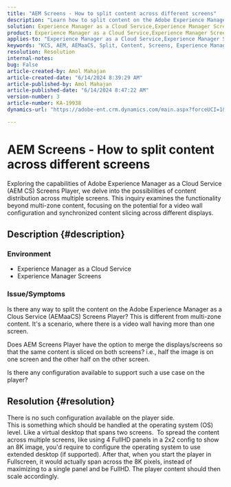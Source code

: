 ```yaml
---
title: "AEM Screens - How to split content across different screens"
description: "Learn how to split content on the Adobe Experience Manager as a Cloud Service Screens Player."
solution: Experience Manager as a Cloud Service,Experience Manager Screens
product: Experience Manager as a Cloud Service,Experience Manager Screens
applies-to: "Experience Manager as a Cloud Service,Experience Manager Screens"
keywords: "KCS, AEM, AEMaaCS, Split, Content, Screens, Experience Manager as a Cloud Service, Screens Player"
resolution: Resolution
internal-notes: 
bug: False
article-created-by: Amol Mahajan
article-created-date: "6/14/2024 8:39:29 AM"
article-published-by: Amol Mahajan
article-published-date: "6/14/2024 8:47:22 AM"
version-number: 3
article-number: KA-19938
dynamics-url: "https://adobe-ent.crm.dynamics.com/main.aspx?forceUCI=1&pagetype=entityrecord&etn=knowledgearticle&id=ca0f669c-292a-ef11-840a-00224803d726"

---
```

# AEM Screens - How to split content across different screens


Exploring the capabilities of Adobe Experience Manager as a Cloud Service (AEM CS) Screens Player, we delve into the possibilities of content distribution across multiple screens. This inquiry examines the functionality beyond multi-zone content, focusing on the potential for a video wall configuration and synchronized content slicing across different displays.

## Description {#description}


### <b>Environment</b>

- Experience Manager as a Cloud Service
- Experience Manager Screens




### <b>Issue/Symptoms</b>

Is there any way to split the content on the Adobe Experience Manager as a Clous Service (AEMaaCS) Screens Player? This is different from multi-zone content. It's a scenario, where there is a video wall having more than one screen.

Does AEM Screens Player have the option to merge the displays/screens so that the same content is sliced on both screens? i.e., half the image is on one screen and the other half on the other screen.

Is there any configuration available to support such a use case on the player?


## Resolution {#resolution}

There is no such configuration available on the player side.<br>
This is something which should be handled at the operating system (OS) level. Like a virtual desktop that spans two screens. 
To spread the content across multiple screens, like using 4 FullHD panels in a 2x2 config to show an 8K image, you'd require to configure the operating system to use extended desktop (if supported). After that, when you start the player in Fullscreen, it would actually span across the 8K pixels, instead of maximizing to a single panel and be FullHD. The player content should then scale accordingly.